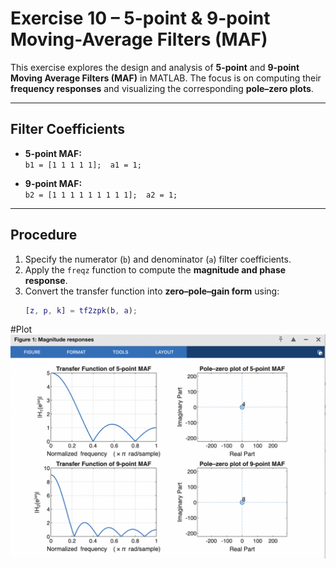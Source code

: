 # Exercise 10 – 5-point & 9-point Moving-Average Filters (MAF)

This exercise explores the design and analysis of **5-point** and **9-point Moving Average Filters (MAF)** in MATLAB. The focus is on computing their **frequency responses** and visualizing the corresponding **pole–zero plots**.  

---

## Filter Coefficients

- **5-point MAF:**  
  `b1 = [1 1 1 1 1];  a1 = 1;`

- **9-point MAF:**  
  `b2 = [1 1 1 1 1 1 1 1 1];  a2 = 1;`

---

## Procedure

1. Specify the numerator (`b`) and denominator (`a`) filter coefficients.  
2. Apply the `freqz` function to compute the **magnitude and phase response**.  
3. Convert the transfer function into **zero–pole–gain form** using:  
   ```matlab
   [z, p, k] = tf2zpk(b, a);

   ```
#Plot
![image](https://github.com/coderhackx/Matlab_Assignments/blob/main/Images/ex10pic.png)
